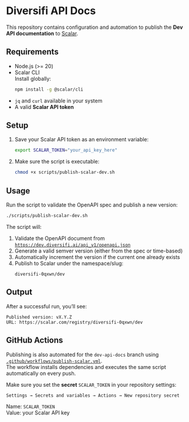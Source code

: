 # Diversifi API Docs

This repository contains configuration and automation to publish the **Dev API documentation** to [Scalar](https://scalar.com).

## Requirements

- Node.js (>= 20)
- Scalar CLI  
  Install globally:
  ```bash
  npm install -g @scalar/cli
  ```
- `jq` and `curl` available in your system
- A valid **Scalar API token**

## Setup

1. Save your Scalar API token as an environment variable:

   ```bash
   export SCALAR_TOKEN="your_api_key_here"
   ```

2. Make sure the script is executable:

   ```bash
   chmod +x scripts/publish-scalar-dev.sh
   ```

## Usage

Run the script to validate the OpenAPI spec and publish a new version:

```bash
./scripts/publish-scalar-dev.sh
```

The script will:

1. Validate the OpenAPI document from  
   [`https://dev.diversifi.ai/api_v1/openapi.json`](https://dev.diversifi.ai/api_v1/openapi.json)  
2. Generate a valid semver version (either from the spec or time-based)  
3. Automatically increment the version if the current one already exists  
4. Publish to Scalar under the namespace/slug:  
   ```
   diversifi-0qxwn/dev
   ```

## Output

After a successful run, you’ll see:

```
Published version: vX.Y.Z
URL: https://scalar.com/registry/diversifi-0qxwn/dev
```

## GitHub Actions

Publishing is also automated for the `dev-api-docs` branch using  
[`.github/workflows/publish-scalar.yml`](.github/workflows/publish-scalar.yml).  
The workflow installs dependencies and executes the same script automatically on every push.

Make sure you set the **secret** `SCALAR_TOKEN` in your repository settings:

```
Settings → Secrets and variables → Actions → New repository secret
```

Name: `SCALAR_TOKEN`  
Value: your Scalar API key

